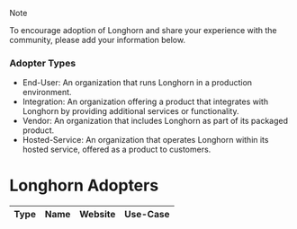> [!NOTE]
> 
> To encourage adoption of Longhorn and share your experience with the community, please add your information below.

### Adopter Types
- End-User: An organization that runs Longhorn in a production environment.
- Integration: An organization offering a product that integrates with Longhorn by providing additional services or functionality.
- Vendor: An organization that includes Longhorn as part of its packaged product.
- Hosted-Service: An organization that operates Longhorn within its hosted service, offered as a product to customers.

# Longhorn Adopters

| Type | Name | Website | Use-Case |
|:-|:-|:-|:-|
